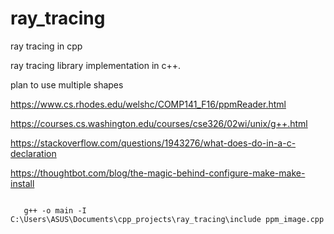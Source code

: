 # ray_tracing
ray tracing in cpp

ray tracing library implementation in c++. 

plan to use multiple shapes

https://www.cs.rhodes.edu/welshc/COMP141_F16/ppmReader.html

https://courses.cs.washington.edu/courses/cse326/02wi/unix/g++.html

https://stackoverflow.com/questions/1943276/what-does-do-in-a-c-declaration

https://thoughtbot.com/blog/the-magic-behind-configure-make-make-install

```
   
   g++ -o main -I C:\Users\ASUS\Documents\cpp_projects\ray_tracing\include ppm_image.cpp

```
